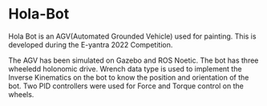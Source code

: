 # Hola-Bot

  Hola Bot is an AGV(Automated Grounded Vehicle) used for painting. This is developed during the E-yantra 2022 Competition.

  The AGV has been simulated on Gazebo and ROS Noetic. The bot has three wheeledd holonomic drive. Wrench data type is used to implement the Inverse Kinematics on the bot to know the position and orientation of the bot. Two PID controllers were used for Force and Torque control on the wheels. 
